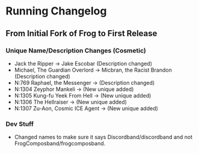 # Running Changelog
## From Initial Fork of Frog to First Release

### Unique Name/Description Changes (Cosmetic)
* Jack the Ripper -> Jake Escobar (Description changed)
* Michael, The Guardian Overlord -> Micbran, the Racist Brandon (Description changed)
* N:769 Raphael, the Messenger -> (Description changed)
* N:1304 Zeyphor Mankeli -> (New unique added)
* N:1305 Kung-fu Yeek From Hell -> (New unique added)
* N:1306 The Hellraiser -> (New unique added)
* N:1307 Zu-Aon, Cosmic ICE Agent -> (New unique added)

### Dev Stuff
* Changed names to make sure it says Discordband/discordband and not FrogComposband/frogcomposband.
